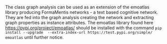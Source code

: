 The class graph analysis can be used as an extension of the emoatlas 
library producing FormaMentis networks - a text based cognitive network. 
They are fed into the graph analysis creating the network and extracting 
graph properties as instance attributes. The emoatlas library found here 
https://pypi.org/project/emoatlas/ should be installed with the command 
`pip install --upgrade 
--extra-index-url https://test.pypi.org/simple/ emoatlas` until further 
notice. 
